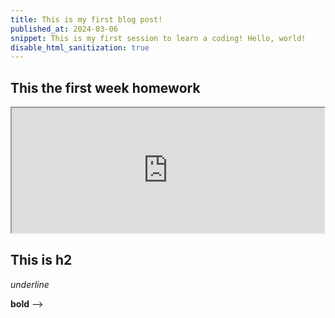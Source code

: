 ```yaml
---
title: This is my first blog post!
published_at: 2024-03-06
snippet: This is my first session to learn a coding! Hello, world!
disable_html_sanitization: true
---
```


## This the first week homework

<iframe src="https://editor.p5js.org/BenDQL/full/D0_Eyr6lr" width="500" height="200"></iframe>

## This is h2

_underline_

**bold** -->
